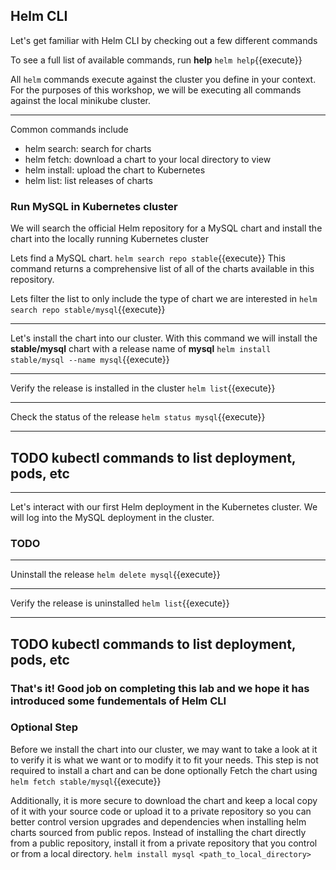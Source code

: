 ## Helm CLI

Let's get familiar with Helm CLI by checking out a few different commands

To see a full list of available commands, run **help**
`helm help`{{execute}}

All `helm` commands execute against the cluster you define in your context. For the purposes of this workshop, we will be executing all commands against the local minikube cluster.

---

Common commands include
* helm search:    search for charts
* helm fetch:     download a chart to your local directory to view
* helm install:   upload the chart to Kubernetes
* helm list:      list releases of charts

### Run MySQL in Kubernetes cluster

We will search the official Helm repository for a MySQL chart and install the chart into the locally running Kubernetes cluster

Lets find a MySQL chart.
`helm search repo stable`{{execute}}
This command returns a comprehensive list of all of the charts available in this repository.

Lets filter the list to only include the type of chart we are interested in
`helm search repo stable/mysql`{{execute}}

---

Let's install the chart into our cluster. With this command we will install the **stable/mysql** chart with a release name of **mysql**
`helm install stable/mysql --name mysql`{{execute}}

---

Verify the release is installed in the cluster
`helm list`{{execute}}

---

Check the status of the release
`helm status mysql`{{execute}}

---

## TODO kubectl commands to list deployment, pods, etc

---

Let's interact with our first Helm deployment in the Kubernetes cluster.
We will log into the MySQL deployment in the cluster.
### TODO

---

Uninstall the release
`helm delete mysql`{{execute}}

---

Verify the release is uninstalled
`helm list`{{execute}}

---

## TODO kubectl commands to list deployment, pods, etc

### That's it! Good job on completing this lab and we hope it has introduced some fundementals of Helm CLI

### Optional Step

Before we install the chart into our cluster, we may want to take a look at it to verify it is what we want or to modify it to fit your needs.
This step is not required to install a chart and can be done optionally
Fetch the chart using
`helm fetch stable/mysql`{{execute}}

Additionally, it is more secure to download the chart and keep a local copy of it with your source code or upload it to a private repository so you can better control version upgrades and dependencies when installing helm charts sourced from public repos.
Instead of installing the chart directly from a public repository, install it from a private repository that you control or from a local directory.
`helm install mysql <path_to_local_directory>`
